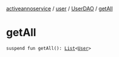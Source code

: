 [activeannoservice](../../index.md) / [user](../index.md) / [UserDAO](index.md) / [getAll](./get-all.md)

# getAll

`suspend fun getAll(): `[`List`](https://kotlinlang.org/api/latest/jvm/stdlib/kotlin.collections/-list/index.html)`<`[`User`](../-user/index.md)`>`